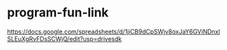 # program-fun-link
https://docs.google.com/spreadsheets/d/1jiCB9dCpSWjv8oxJaY6GViNDnxlSLEuXgRvFDsSCWjQ/edit?usp=drivesdk
